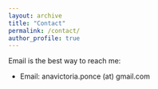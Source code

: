 ```yaml
---
layout: archive
title: "Contact"
permalink: /contact/
author_profile: true
---
```


Email is the best way to reach me:  <br/>

* Email: anavictoria.ponce (at) gmail.com 
